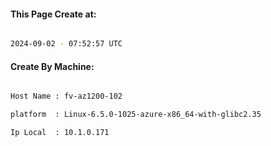 
   
#### This Page Create at:

```bash

2024-09-02 - 07:52:57 UTC

```

#### Create By Machine:

```bash

Host Name : fv-az1200-102

platform  : Linux-6.5.0-1025-azure-x86_64-with-glibc2.35

Ip Local  : 10.1.0.171

```

